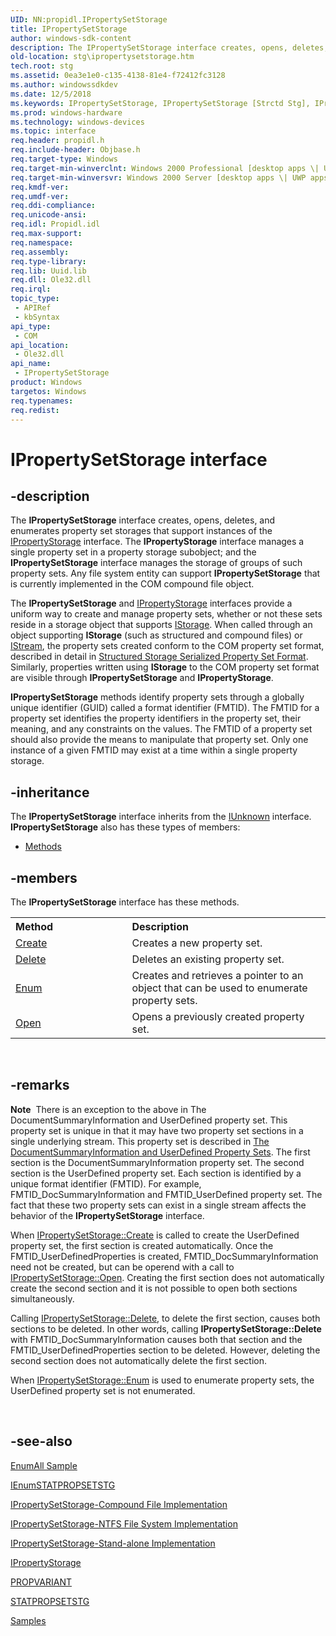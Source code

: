 ```yaml
---
UID: NN:propidl.IPropertySetStorage
title: IPropertySetStorage
author: windows-sdk-content
description: The IPropertySetStorage interface creates, opens, deletes, and enumerates property set storages that support instances of the IPropertyStorage interface.
old-location: stg\ipropertysetstorage.htm
tech.root: stg
ms.assetid: 0ea3e1e0-c135-4138-81e4-f72412fc3128
ms.author: windowssdkdev
ms.date: 12/5/2018
ms.keywords: IPropertySetStorage, IPropertySetStorage [Strctd Stg], IPropertySetStorage interface [Structured Storage], IPropertySetStorage interface [Structured Storage],described, _stg_ipropertysetstorage, propidl/IPropertySetStorage, stg.ipropertysetstorage
ms.prod: windows-hardware
ms.technology: windows-devices
ms.topic: interface
req.header: propidl.h
req.include-header: Objbase.h
req.target-type: Windows
req.target-min-winverclnt: Windows 2000 Professional [desktop apps \| UWP apps]
req.target-min-winversvr: Windows 2000 Server [desktop apps \| UWP apps]
req.kmdf-ver: 
req.umdf-ver: 
req.ddi-compliance: 
req.unicode-ansi: 
req.idl: Propidl.idl
req.max-support: 
req.namespace: 
req.assembly: 
req.type-library: 
req.lib: Uuid.lib
req.dll: Ole32.dll
req.irql: 
topic_type:
 - APIRef
 - kbSyntax
api_type:
 - COM
api_location:
 - Ole32.dll
api_name:
 - IPropertySetStorage
product: Windows
targetos: Windows
req.typenames: 
req.redist: 
---
```


# IPropertySetStorage interface


## -description


The 
<b>IPropertySetStorage</b> interface creates, opens, deletes, and enumerates property set storages that support instances of the 
<a href="https://msdn.microsoft.com/c021f695-db54-4861-9f30-35a81d2dccd5">IPropertyStorage</a> interface. The 
<b>IPropertyStorage</b> interface manages a single property set in a property storage subobject; and the 
<b>IPropertySetStorage</b> interface manages the storage of groups of such property sets. Any file system entity can support 
<b>IPropertySetStorage</b> that is currently implemented in the COM compound file object.

The 
<b>IPropertySetStorage</b> and 
<a href="https://msdn.microsoft.com/c021f695-db54-4861-9f30-35a81d2dccd5">IPropertyStorage</a> interfaces provide a uniform way to create and manage property sets, whether or not these sets reside in a storage object that supports 
<a href="https://msdn.microsoft.com/2f454538-0f40-4811-b908-cd317ef79487">IStorage</a>. When called through an object supporting 
<b>IStorage</b> (such as structured and compound files) or 
<a href="https://msdn.microsoft.com/c6f60e37-eadc-46a1-94f6-cacc23613531">IStream</a>, the property sets created conform to the COM property set format, described in detail in 
<a href="https://msdn.microsoft.com/f22abe40-535f-4178-9460-59bbe26ff178">Structured Storage Serialized Property Set Format</a>. Similarly, properties written using 
<b>IStorage</b> to the COM property set format are visible through 
<b>IPropertySetStorage</b> and 
<b>IPropertyStorage</b>.

<b>IPropertySetStorage</b> methods identify property sets through a globally unique identifier (GUID) called a format identifier (FMTID). The FMTID for a property set identifies the property identifiers in the property set, their meaning, and any constraints on the values. The FMTID of a property set should also provide the means to manipulate that property set. Only one instance of a given FMTID may exist at a time within a single property storage.


## -inheritance

The <b xmlns:loc="http://microsoft.com/wdcml/l10n">IPropertySetStorage</b> interface inherits from the <a href="https://msdn.microsoft.com/33f1d79a-33fc-4ce5-a372-e08bda378332">IUnknown</a> interface. <b>IPropertySetStorage</b> also has these types of members:
<ul>
<li><a href="https://docs.microsoft.com/">Methods</a></li>
</ul>

## -members

The <b>IPropertySetStorage</b> interface has these methods.
<table class="members" id="memberListMethods">
<tr>
<th align="left" width="37%">Method</th>
<th align="left" width="63%">Description</th>
</tr>
<tr data="declared;">
<td align="left" width="37%">
<a href="https://msdn.microsoft.com/9307788d-bce6-4025-8043-8b68e874a62b">Create</a>
</td>
<td align="left" width="63%">
Creates a new property set.

</td>
</tr>
<tr data="declared;">
<td align="left" width="37%">
<a href="https://msdn.microsoft.com/5c65942f-b73b-48e5-a59e-4424708a084a">Delete</a>
</td>
<td align="left" width="63%">
Deletes an existing property set.

</td>
</tr>
<tr data="declared;">
<td align="left" width="37%">
<a href="https://msdn.microsoft.com/979ee86b-fabc-428c-8134-f16c2a33270f">Enum</a>
</td>
<td align="left" width="63%">
Creates and retrieves a pointer to an object that can be used to enumerate property sets.

</td>
</tr>
<tr data="declared;">
<td align="left" width="37%">
<a href="https://msdn.microsoft.com/a0e2239f-b908-460a-98e8-c805c1d84def">Open</a>
</td>
<td align="left" width="63%">
Opens a previously created property set.

</td>
</tr>
</table> 


## -remarks



<div class="alert"><b>Note</b>  There is an exception to the above in The DocumentSummaryInformation and UserDefined property set. This property set is unique in that it may have two property set sections in a single underlying stream. This property set is described in <a href="https://msdn.microsoft.com/c6d4e2bc-f7f6-429d-aa91-432d833c69d1">The DocumentSummaryInformation and UserDefined Property Sets</a>. The first section is the DocumentSummaryInformation property set. The second section is the UserDefined property set. Each section is identified by a unique format identifier (FMTID).  For example, FMTID_DocSummaryInformation and FMTID_UserDefined property set. The fact that these two property sets can exist in a single stream affects the behavior of the <b>IPropertySetStorage</b> interface.<p class="note">When <a href="https://msdn.microsoft.com/9307788d-bce6-4025-8043-8b68e874a62b">IPropertySetStorage::Create</a> is called to create the UserDefined property set, the first section is created automatically. Once the FMTID_UserDefinedProperties is created, FMTID_DocSummaryInformation need not be created, but can be operend with a call to <a href="https://msdn.microsoft.com/a0e2239f-b908-460a-98e8-c805c1d84def">IPropertySetStorage::Open</a>. Creating the first section does not automatically create the second section and it is not possible to open both sections simultaneously.

<p class="note">Calling <a href="https://msdn.microsoft.com/5c65942f-b73b-48e5-a59e-4424708a084a">IPropertySetStorage::Delete</a>, to delete the first section, causes both sections to be deleted.  In other words, calling <b>IPropertySetStorage::Delete</b> with FMTID_DocSummaryInformation causes both that section and the FMTID_UserDefinedProperties section to be deleted. However, deleting the second section does not automatically delete the first section.

<p class="note">When <a href="https://msdn.microsoft.com/979ee86b-fabc-428c-8134-f16c2a33270f">IPropertySetStorage::Enum</a> is used to enumerate property sets, the UserDefined property set is not enumerated.

</div>
<div> </div>



## -see-also




<a href="https://msdn.microsoft.com/40dd62b8-f76a-4cd8-9a9f-6ac344389b6c">EnumAll Sample</a>



<a href="https://msdn.microsoft.com/8d5e658f-312c-4c91-8794-808b2e8dd182">IEnumSTATPROPSETSTG</a>



<a href="https://msdn.microsoft.com/de2cb778-c6eb-4487-996b-87405674f603">IPropertySetStorage-Compound File Implementation</a>



<a href="https://msdn.microsoft.com/cd7290bb-bb4e-4dea-9bf6-2e1fdd0ebae8">IPropertySetStorage-NTFS File System Implementation</a>



<a href="https://msdn.microsoft.com/0ea5aadf-0b3f-44ac-9bb7-a7e8292f04c2">IPropertySetStorage-Stand-alone Implementation</a>



<a href="https://msdn.microsoft.com/c021f695-db54-4861-9f30-35a81d2dccd5">IPropertyStorage</a>



<a href="https://msdn.microsoft.com/e86cc279-826d-4767-8d96-fc8280060ea1">PROPVARIANT</a>



<a href="https://msdn.microsoft.com/8e5cc502-9f96-4f4b-8729-cac4a1ffcd6f">STATPROPSETSTG</a>



<a href="https://msdn.microsoft.com/0c48da47-b718-48fe-8ad0-39686bb83283">Samples</a>
 

 

